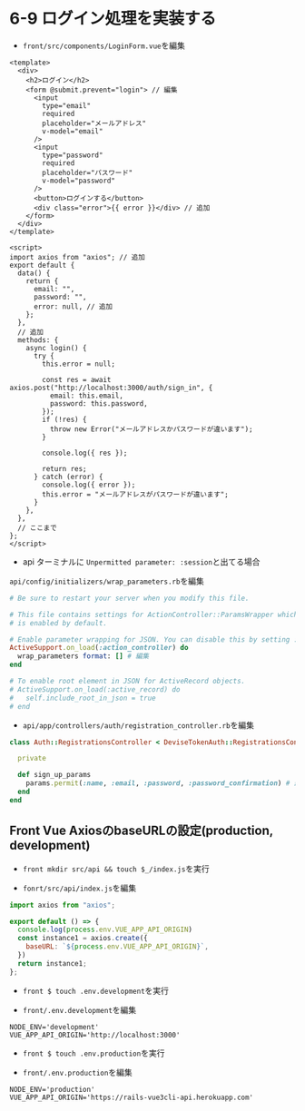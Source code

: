 # 6-9 ログイン処理を実装する

+ `front/src/components/LoginForm.vue`を編集<br>

```vue:LoginForm.vue
<template>
  <div>
    <h2>ログイン</h2>
    <form @submit.prevent="login"> // 編集
      <input
        type="email"
        required
        placeholder="メールアドレス"
        v-model="email"
      />
      <input
        type="password"
        required
        placeholder="パスワード"
        v-model="password"
      />
      <button>ログインする</button>
      <div class="error">{{ error }}</div> // 追加
    </form>
  </div>
</template>

<script>
import axios from "axios"; // 追加
export default {
  data() {
    return {
      email: "",
      password: "",
      error: null, // 追加
    };
  },
  // 追加
  methods: {
    async login() {
      try {
        this.error = null;

        const res = await axios.post("http://localhost:3000/auth/sign_in", {
          email: this.email,
          password: this.password,
        });
        if (!res) {
          throw new Error("メールアドレスかパスワードが違います");
        }

        console.log({ res });

        return res;
      } catch (error) {
        console.log({ error });
        this.error = "メールアドレスがパスワードが違います";
      }
    },
  },
  // ここまで
};
</script>
```

+ api ターミナルに `Unpermitted parameter: :session`と出てる場合<br>

`api/config/initializers/wrap_parameters.rb`を編集<br>

```rb:wrap_parameters.rb
# Be sure to restart your server when you modify this file.

# This file contains settings for ActionController::ParamsWrapper which
# is enabled by default.

# Enable parameter wrapping for JSON. You can disable this by setting :format to an empty array.
ActiveSupport.on_load(:action_controller) do
  wrap_parameters format: [] # 編集
end

# To enable root element in JSON for ActiveRecord objects.
# ActiveSupport.on_load(:active_record) do
#   self.include_root_in_json = true
# end
```

+ `api/app/controllers/auth/registration_controller.rb`を編集<br>

```rb:registration_controller.rb
class Auth::RegistrationsController < DeviseTokenAuth::RegistrationsController

  private

  def sign_up_params
    params.permit(:name, :email, :password, :password_confirmation) # 最初に戻す
  end
end
```

## Front Vue AxiosのbaseURLの設定(production, development)

+ `front mkdir src/api && touch $_/index.js`を実行<br>

+ `fonrt/src/api/index.js`を編集<br>

```js:index.js
import axios from "axios";

export default () => {
  console.log(process.env.VUE_APP_API_ORIGIN)
  const instance1 = axios.create({
    baseURL: `${process.env.VUE_APP_API_ORIGIN}`,
  })
  return instance1;
};
```

+ `front $ touch .env.development`を実行<br>

+ `front/.env.development`を編集<br>

```:.env.development
NODE_ENV='development'
VUE_APP_API_ORIGIN='http://localhost:3000'
```

+ `front $ touch .env.production`を実行<br>

+ `front/.env.production`を編集<br>

```:.env.production
NODE_ENV='production'
VUE_APP_API_ORIGIN='https://rails-vue3cli-api.herokuapp.com'
```
